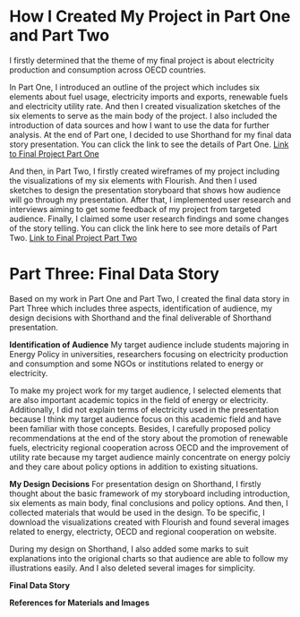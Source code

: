 # How I Created My Project in Part One and Part Two
I firstly determined that the theme of my final project is about electricity production and consumption across OECD countries.

In Part One, I introduced an outline of the project which includes six elements about fuel usage, electricity imports and exports, renewable fuels and electricity utility rate. And then I created visualization sketches of the six elements to serve as the main body of the project. I also included the introduction of data sources and how I want to use the data for further analysis. At the end of Part one, I decided to use Shorthand for my final data story presentation. You can click the link to see the details of Part One. [Link to Final Project Part One](/Final_Project_Mengqian.md)

And then, in Part Two, I firstly created wireframes of my project including the visualizations of my six elements with Flourish. And then I used sketches to design the presentation storyboard that shows how audience will go through my presentation. After that, I implemented user research and interviews aiming to get some feedback of my project from targeted audience. Finally, I claimed some user research findings and some changes of the story telling. You can click the link here to see more details of Part Two. [Link to Final Project Part Two](/part2.md)

# Part Three: Final Data Story
Based on my work in Part One and Part Two, I created the final data story in Part Three which includes three aspects, identification of audience, my design decisions with Shorthand and the final deliverable of Shorthand presentation.

**Identification of Audience**
My target audience include students majoring in Energy Policy in universities, researchers focusing on electricity production and consumption and some NGOs or institutions related to energy or electricity. 

To make my project work for my target audience, I selected elements that are also important academic topics in the field of energy or electricity. Additionally, I did not explain terms of electricity used in the presentation because I think my target audience focus on this academic field and have been familiar with those concepts. Besides, I carefully proposed policy recommendations at the end of the story about the promotion of renewable fuels, electricity regional cooperation across OECD and the improvement of utility rate because my target audience mainly concentrate on energy polciy and they care about policy options in addition to existing situations.

**My Design Decisions**
For presentation design on Shorthand, I firstly thought about the basic framework of my storyboard including introduction, six elements as main body, final conclusions and policy options. And then, I collected materials that would be used in the design. To be specific, I download the visualizations created with Flourish and found several images related to energy, electricty, OECD and regional cooperation on website.

During my design on Shorthand, I also added some marks to suit explanations into the origional charts so that audience are able to follow my illustrations easily. And I also deleted several images for simplicity.

**Final Data Story**


**References for Materials and Images**

